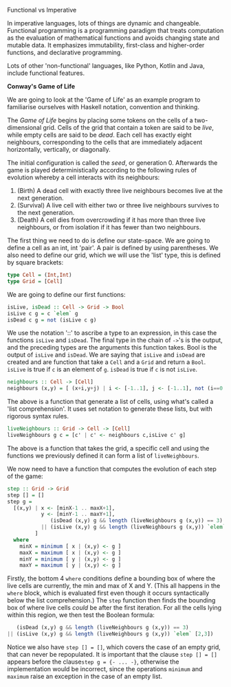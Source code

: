 Functional vs Imperative

In imperative languages, lots of things are dynamic and changeable. Functional programming is a programming paradigm that treats computation as the evaluation of mathematical functions and avoids changing state and mutable data. It emphasizes immutability, first-class and higher-order functions, and declarative programming.

Lots of other 'non-functional' languages, like Python, Kotlin and Java, include functional features. 

**Conway's Game of Life**

We are going to look at the 'Game of Life' as an example program to familiarise ourselves with Haskell notation, convention and thinking. 

The _Game of Life_ begins by placing some tokens on the cells of a two-dimensional grid. Cells of the grid that contain a token are said to be _live_, while empty cells are said to be _dead_. Each cell has exactly eight neighbours, corresponding to the cells that are immediately adjacent horizontally, vertically, or diagonally.

The initial configuration is called the _seed_, or generation 0. Afterwards the game is played deterministically according to the following rules of evolution whereby a cell interacts with its neighbours:

1. (Birth) A dead cell with exactly three live neighbours becomes live at the next generation.
2. (Survival) A live cell with either two or three live neighbours survives to the next generation.
3. (Death) A cell dies from overcrowding if it has more than three live neighbours, or from isolation if it has fewer than two neighbours.

The first thing we need to do is define our state-space. We are going to define a cell as an int, int 'pair'. A pair is defined by using parentheses. We also need to define our grid, which we will use the 'list' type, this is defined by square brackets:

```haskell
type Cell = (Int,Int)
type Grid = [Cell]
```

We are going to define our first functions:

```haskell
isLive, isDead :: Cell -> Grid -> Bool
isLive c g = c `elem` g
isDead c g = not (isLive c g)
```

We use the notation '::' to ascribe a type to an expression, in this case the functions `isLive` and `isDead`. The final type in the chain of `->`'s is the output, and the preceding types are the arguments this function takes. Bool is the output of `isLive` and `isDead`. We are saying that `isLive` and `isDead` are created and are function that take a `Cell` and a `Grid` and return a `Bool`.  `isLive` is true if `c` is an element of `g`. `isDead` is true if `c` is not `isLive`.

```haskell
neighbours :: Cell -> [Cell]
neighbours (x,y) = [ (x+i,y+j) | i <- [-1..1], j <- [-1..1], not (i==0 && j==0) ]
```

The above is a function that generate a list of cells, using what's called a 'list comprehension'. It uses set notation to generate these lists, but with rigorous syntax rules.

```haskell
liveNeighbours :: Grid -> Cell -> [Cell]
liveNeighbours g c = [c' | c' <- neighbours c,isLive c' g]
```

The above is a function that takes the grid, a specific cell and using the functions we previously defined it can form a list of `liveNeighbours`. 

We now need to have a function that computes the evolution of each step of the game:
```haskell
step :: Grid -> Grid
step [] = []
step g =
  [(x,y) | x <- [minX-1 .. maxX+1],
           y <- [minY-1 .. maxY+1],
              (isDead (x,y) g && length (liveNeighbours g (x,y)) == 3)
           || (isLive (x,y) g && length (liveNeighbours g (x,y)) `elem` [2,3])
         ]
  where
    minX = minimum [ x | (x,y) <- g ]
    maxX = maximum [ x | (x,y) <- g ]
    minY = minimum [ y | (x,y) <- g ]
    maxY = maximum [ y | (x,y) <- g ]
```
Firstly, the bottom 4 `where` conditions define a bounding box of where the live cells are currently, the min and max of X and Y. (This all happens in the `where` block, which is evaluated first even though it occurs syntactically below the list comprehension.) The `step` function then finds the bounding box of where live cells *could* be after the first iteration. For all the cells lying within this region, we then test the Boolean formula:
```haskell
   (isDead (x,y) g && length (liveNeighbours g (x,y)) == 3)
|| (isLive (x,y) g && length (liveNeighbours g (x,y)) `elem` [2,3])
```

Notice we also have `step [] = []`, which covers the case of an empty grid, that can never be repopulated. It is important that the clause `step [] = []` appears before the clause`step g = {- ... -}`, otherwise the implementation would be incorrect, since the operations `minimum` and `maximum` raise an exception in the case of an empty list.
